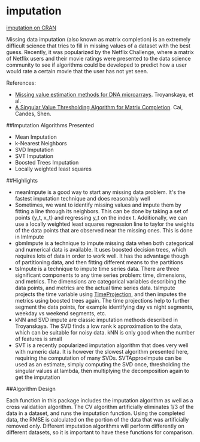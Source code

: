 imputation
==========

[imputation on CRAN](http://cran.r-project.org/web/packages/imputation/index.html)

Missing data imputation (also known as matrix completion) is an extremely difficult science that tries
to fill in missing values of a dataset with the best guess.  Recently, it was popularized by the Netflix Challenge,
where a matrix of Netflix users and their movie ratings were presented to the data science community to see
if algorithms could be developed to predict how a user would rate a certain movie that the user has not yet seen.

References:
* [Missing value estimation methods for DNA microarrays](http://bioinformatics.oxfordjournals.org/content/17/6/520.full.pdf).  Troyanskaya, et al.
* [A Singular Value Thresholding Algorithm for Matrix Completion](http://arxiv.org/pdf/0810.3286v1.pdf).  Cai, Candes, Shen.

##Imputation Algorithms Presented

* Mean Imputation
* k-Nearest Neighbors 
* SVD Imputation
* SVT Imputation
* Boosted Trees Imputation
* Locally weighted least squares

##Highlights

* meanImpute is a good way to start any missing data problem.  It's the fastest imputation technique and does reasonably well
* Sometimes, we want to identify missing values and impute them by fitting a line through its neighbors.  This can be done by taking a set of points {y_t, x_t} and regressing y_t on the index t.  Additionally, we can use a locally weighted least squares regression line to taylor the weights of the data points that are observed near the missing ones.  This is done in lmImpute
* gbmImpute is a technique to impute missing data when both categorical and numerical data is available.  It uses boosted decision trees, which requires lots of data in order to work well.  It has the advantage though of partitioning data, and then fitting different means to the partitions
* tsImpute is a technique to impute time series data.  There are three significant components to any time series problem: time, dimensions, and metrics.  The dimensions are categorical variables describing the data points, and metrics are the actual time series data.  tsImpute projects the time variable using [TimeProjection](https://github.com/jeffwong/TimeProjection), and then imputes the metrics using boosted trees again.  The time projections help to further segment the data points, for example identifying day vs night segments, weekday vs weekend segments, etc.
* kNN and SVD impute are classic imputation methods described in Troyanskaya.  The SVD finds a low rank k approximation to the data, which can be suitable for noisy data.  kNN is only good when the number of features is small  
* SVT is a recently popularized imputation algorithm that does very well with numeric data.  It is however the slowest algorithm presented here, requiring the computation of many SVDs.  SVTApproxImpute can be used as an estimate, simply computing the SVD once, thresholding the singular values at lambda, then multiplying the decomposition again to get the imputation

##Algorithm Design

Each function in this package includes the imputation algorithm as well as a cross validatiion algorithm.  The CV
algorithm artificially eliminates 1/3 of the data in a dataset, and runs the imputation function.  Using the completed
data, the RMSE is calculated on the portion of the data that was artificially removed only.  Different imputation
algorithms will perform differently on different datasets, so it is important to have these functions for comparison.

